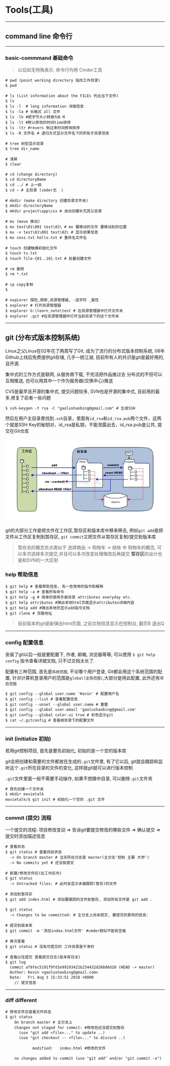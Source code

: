 # Tools(工具)

---

## command line 命令行

---

### basic-commmand 基础命令

> 以后如无特殊表示, 命令行均用 Cmder工具

```shell
# pwd (point working directory 指向工作目录)
$ pwd

# ls (List information about the FILEs 列出当下文件)
$ ls
$ ls -l  # long information 详细信息
$ ls -la # 长格式 all 文件
$ ls -lh #把字节大小转换为B M
$ ls -lt #默认修改的时间time排序
$ ls -ltr #revers 倒过来时间修改排序
$ ls -R 文件名 # 递归方式显示文件名下的所有子目录信息

# tree 树型显示目录
$ tree dir_name

# 清屏
$ clear

# cd (change directory)
$ cd directoryName
$ cd ../ # 上一级
$ cd ~ # 主目录 (cmder无  )

# mkdir (make directory 创建目录文件夹)
$ mkdir directoryName 
$ mkdir project\app\css # 自动创建补充其父目录

# mv (move 移动)
$ mv test\01\001 test\02\ # mv 要移动的文件 要移动到的位置
$ mv -v test\01\001 test\02\ # 显示结果信息
$ mv cess.txt hello.txt # 重命名文件名

# touch 创建触摸初始化文件
$ touch ts.txt
$ touch file-{01..10}.txt # 批量创建文件

# rm 删除
$ rm *.txt

# cp copy复制
$ 

# expLorer 探险,探索,资源管理器, -连字符 _属性
$ explorer # 打开资源管理器
$ explorer G:\learn_note\test # 在资源管理器中打开文件夹
$ explorer .git #在资源管理器中打开当前目录下的这个文件夹
```

---

## git (分布式版本控制系统)

Linux之父Linus在02年花了两周写了Git, 成为了流行的分布式版本控制系统, 08年Github上线后免费提供git存储, 几乎一统江湖, 目前所有人的共识是git是最好用的, 且开源.

集中式的工作方式是联网, 从服务商下载, 干完活把作品推过去
分布式的不但可以互相推送, 也可以用其中一个作为服务器(交换中心)推送

CVS是最早且开源的集中式, 提交问题较多, SVN也是开源的集中式, 目前用的最多,修复了前者一些问题

```shell
$ ssh-keygen -t rsa -C "gaolushaobing@gmail.com" # 生成SSH 
```

然后在用户主目录里找到`.ssh`目录，里面有`id_rsa`和`id_rsa.pub`两个文件，这两个就是SSH Key的秘钥对，id_rsa是私钥，不能泄露出去，id_rsa.pub是公共, 提交在Git仓库




![](./images/gitindex.jpg)

git的大部分工作是把文件在工作区,暂存区和版本库中移来移去, 例如`git add`是把文件从工作区复制到暂存区, `git commit`又把文件从暂存区复制/提交到版本库

> 暂存去的概念优点类似于 选择商品 -> 购物车 -> 结账 中 购物车的概念, 可以多次选择多次提交,并且可以多次改变处理悔改后再提交
> **暂存区**的设计也是和SVN的一大区别



### help 帮助信息

```shell
$ git help # 查看帮助信息, 有一些常用的指令和解释
$ git help -a # 查看所有命令
$ git help -g # 简单的使用手册目录 attributes everyday etc.
$ git help attributes #弹出本地html页面显示attributes详细内容
$ git help add #弹出本地页显示add指令文档 
$ git clone # 克隆地址
```

> 目前版本的git是新弹出html页面, 之前文档信息显示在控制台, 翻页B 退出Q

---

### config 配置信息

安装了git以后一般是要配置下, 作者, 邮箱, 浏览器等等; 可以使用 `$ git help config` 指令查看详细文档, 只不过文档太长了.

配置有三种范围, 首先是`系统范围`, 不论哪个用户登录, Git都会用这个系统范围的配置, 针对计算机登录用户的范围是`global(全局范围)`,大部分是用此配置, 此外还有`项目范围`

```shell
$ git config --global user.name 'Kevin' # 配置用户名
$ git config --list # 查看配置信息
$ git config --unset --global user.name # 重置 
$ git config --global user.email 'gaolushaobing@gmail.com' 
$ git config --global color.ui true # 彩色显示git
$ cat ~/.gitconfig # 查看根目录下的配置文件
```

---

### init (initialize 初始)

若用git控制项目, 首先是要先初始化, 初始的是一个空的版本库 

git会把创建和需要的文件都放在生成的`.git`文件里, 有了它以后, git就会跟踪和监听这个`.git`所在目录的文件的变化, 这样就git就可以进行版本控制

`.git`文件里面一般不需要手动操作, 如果不想跟中目录, 可以删除`.git`文件夹

```shell
# 首先创建一个文件夹
$ mkdir movietalk
movietalk/$ git init # 初始化一个空的 .git 文件
```

---

### commit (提交) 流程

一个提交的流程: 项目修改变动 => 告诉git要提交修改的哪些文件 => 确认提交 => 提交时添加描述信息

```shell
# 查看状态
$ git status # 查看目前状态
  -> On branch master # 当天所在分支是 master(主分支'控制 主要 大师')
  -> No commits yet # 还没有提交

# 新建/修改文件后(在工作区内)
$ git status
  -> Untracked files: # 此时会显示未被跟踪(暂存)的文件

# 添加到暂存区
$ git add index.html # 添加要跟踪的文件到暂存, 添加所有文件是 git add .

$ git status
  -> Changes to be committed: # 主分支上尚未提交, 要提交的更改的信息:

# 提交到版本库
$ git commit -m '添加index.html文件' #cmder貌似不能有空格

# 再次查看
$ git status # 没有可提交的 工作目录是干净的

# 查看以往提交 查看提交日志(版本库日志)
$ git log
  commit a78fec5191f9fd1e99193421b234432d268d6d10 (HEAD -> master)
  Author: Kevin <gaolushaobing@gmail.com>
  Date:   Fri Aug 3 15:33:51 2018 +0800
    // 提交信息
```

---

### diff different 

```shell
# 修改文件后查看文件状态
$ git status
    On branch master # 主分支上
    Changes not staged for commit: #修改但还没提交到暂存
      (use "git add <file>..." to update ..)
      (use "git checkout -- <file>..." to discard ..)

            modified:   index.html #修改的文件

    no changes added to commit (use "git add" and/or "git commit -a")
```